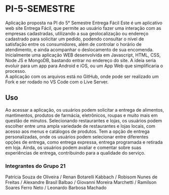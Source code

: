 # PI-5-SEMESTRE
Aplicação proposta na PI do 5° Semestre
Entrega Fácil
Este é um aplicativo web site Entrega Fácil, que permite ao usuário fazer uma interação com as empresas cadastradas, utilizando a sua geolocalização ou endereço cadastrado para solicitar um pedido, podendo consultar o nível de satisfação entre os consumidores, além de controlar o horário de atendimento, e ainda acompanhar o deslocamento de sua encomenda. Inicialmente uma aplicação WEB desenvolvida em Javascript, HTML, CSS, Node JS e MongoDB, bastando entrar no endereço do site. A ideia seria evoluir para um app para Android e iOS, ou um App Web que simplificaria o processo.  
A aplicação com os arquivos está no GitHub, onde pode ser realizado um Fork e ser rodado no VS Code com o Live Server.
## Uso
Ao acessar a aplicação, os usuários podem solicitar a entrega de alimentos, mantimentos, produtos de farmácia, eletrônicos, roupas e muito mais em questão de minutos. Selecionando restaurantes e lojas, os usuários podem escolher entre uma ampla variedade de restaurantes e lojas locais, com acesso aos menus e catálogos de produtos. Tem a opção de entrega personalizadas, onde os usuários podem selecionar entre diferentes opções de entrega, como entrega expressa, entrega programada e retirada em loja. Ainda, os usuários podem avaliar e comentar sobre suas experiências de entrega, contribuindo para a qualidade do serviço.
### Integrantes do Grupo 21
Patrícia Souza de Oliveira
/ Renan Botarelli Kabbach
/ Robisom Nunes de Freitas
/ Alexandre Brasil Balbao
/ Giovanni Moreira Marchetti
/ Ramilson Soares Ferro Neto
/ Leonardo Barbosa Machado
